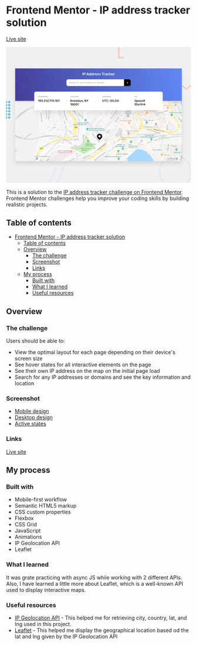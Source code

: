 # Frontend Mentor - IP address tracker solution

[Live site](https://ip-address-tracker-isaac.netlify.app/)

![Project preview](design/desktop-preview.jpg)

This is a solution to the [IP address tracker challenge on Frontend Mentor](https://www.frontendmentor.io/challenges/ip-address-tracker-I8-0yYAH0). Frontend Mentor challenges help you improve your coding skills by building realistic projects.

## Table of contents

- [Frontend Mentor - IP address tracker solution](#frontend-mentor---ip-address-tracker-solution)
  - [Table of contents](#table-of-contents)
  - [Overview](#overview)
    - [The challenge](#the-challenge)
    - [Screenshot](#screenshot)
    - [Links](#links)
  - [My process](#my-process)
    - [Built with](#built-with)
    - [What I learned](#what-i-learned)
    - [Useful resources](#useful-resources)

## Overview

### The challenge

Users should be able to:

- View the optimal layout for each page depending on their device's screen size
- See hover states for all interactive elements on the page
- See their own IP address on the map on the initial page load
- Search for any IP addresses or domains and see the key information and location

### Screenshot

- [Mobile design](design/mobile-design.jpg)
- [Desktop design](design/desktop-design.jpg)
- [Active states](design/active-states.jpg)

### Links

[Live site](https://ip-address-tracker-isaac.netlify.app/)

## My process

### Built with

- Mobile-first workflow
- Semantic HTML5 markup
- CSS custom properties
- Flexbox
- CSS Grid
- JavaScript
- Animations
- IP Geolocation API
- Leaflet

### What I learned

It was grate practicing with async JS while working with 2 different APIs. Also, I have learned a little more about Leaflet, which is a well-known API used to display interactive maps.

### Useful resources

- [IP Geolocation API](https://geo.ipify.org/) - This helped me for retrieving city, country, lat, and lng used in this project.
- [Leaflet](https://leafletjs.com/) - This helped me display the geographical location based od the lat and lng given by the IP Geolocation API
